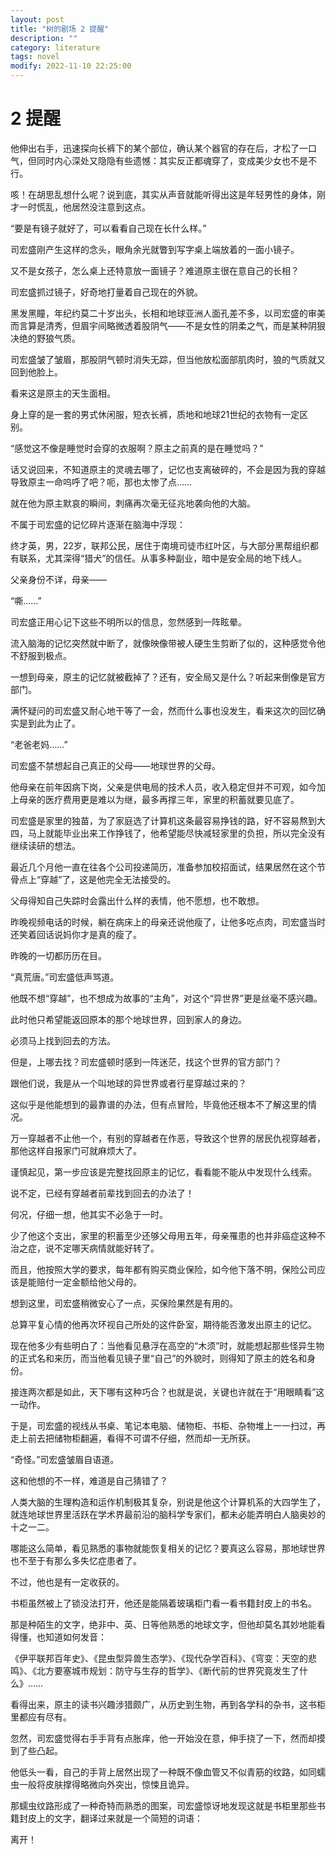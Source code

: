 ```yaml
---
layout: post
title: "树的剧场 2 提醒"
description: ""
category: literature
tags: novel
modify: 2022-11-10 22:25:00
---
```


# 2 提醒

他伸出右手，迅速探向长裤下的某个部位，确认某个器官的存在后，才松了一口气，但同时内心深处又隐隐有些遗憾：其实反正都魂穿了，变成美少女也不是不行。

咳！在胡思乱想什么呢？说到底，其实从声音就能听得出这是年轻男性的身体，刚才一时慌乱，他居然没注意到这点。

“要是有镜子就好了，可以看看自己现在长什么样。”

司宏盛刚产生这样的念头，眼角余光就瞥到写字桌上端放着的一面小镜子。

又不是女孩子，怎么桌上还特意放一面镜子？难道原主很在意自己的长相？

司宏盛抓过镜子，好奇地打量着自己现在的外貌。

黑发黑瞳，年纪约莫二十岁出头，长相和地球亚洲人面孔差不多，以司宏盛的审美而言算是清秀，但眉宇间略微透着股阴气——不是女性的阴柔之气，而是某种阴狠决绝的野狼气质。

司宏盛皱了皱眉，那股阴气顿时消失无踪，但当他放松面部肌肉时，狼的气质就又回到他脸上。

看来这是原主的天生面相。

身上穿的是一套的男式休闲服，短衣长裤，质地和地球21世纪的衣物有一定区别。

“感觉这不像是睡觉时会穿的衣服啊？原主之前真的是在睡觉吗？”

话又说回来，不知道原主的灵魂去哪了，记忆也支离破碎的，不会是因为我的穿越导致原主一命呜呼了吧？呃，那也太惨了点……

就在他为原主默哀的瞬间，刺痛再次毫无征兆地袭向他的大脑。

不属于司宏盛的记忆碎片逐渐在脑海中浮现：

终才英，男，22岁，联邦公民，居住于南境司徒市红叶区，与大部分黑帮组织都有联系，尤其深得“猎犬”的信任。从事多种副业，暗中是安全局的地下线人。

父亲身份不详，母亲——

“嘶……”

司宏盛正用心记下这些不明所以的信息，忽然感到一阵眩晕。

流入脑海的记忆突然就中断了，就像映像带被人硬生生剪断了似的，这种感觉令他不舒服到极点。

一想到母亲，原主的记忆就被截掉了？还有，安全局又是什么？听起来倒像是官方部门。

满怀疑问的司宏盛又耐心地干等了一会，然而什么事也没发生，看来这次的回忆确实是到此为止了。

“老爸老妈……”

司宏盛不禁想起自己真正的父母——地球世界的父母。

他母亲在前年因病下岗，父亲是供电局的技术人员，收入稳定但并不可观，如今加上母亲的医疗费用更是难以为继，最多再撑三年，家里的积蓄就要见底了。

司宏盛是家里的独苗，为了家庭选了计算机这条最容易挣钱的路，好不容易熬到大四，马上就能毕业出来工作挣钱了，他希望能尽快减轻家里的负担，所以完全没有继续读研的想法。

最近几个月他一直在往各个公司投递简历，准备参加校招面试，结果居然在这个节骨点上“穿越”了，这是他完全无法接受的。

父母得知自己失踪时会露出什么样的表情，他不愿想，也不敢想。

昨晚视频电话的时候，躺在病床上的母亲还说他瘦了，让他多吃点肉，司宏盛当时还笑着回话说妈你才是真的瘦了。

昨晚的一切都历历在目。

“真荒唐。”司宏盛低声骂道。

他既不想“穿越”，也不想成为故事的“主角”，对这个“异世界”更是丝毫不感兴趣。

此时他只希望能返回原本的那个地球世界，回到家人的身边。

必须马上找到回去的方法。

但是，上哪去找？司宏盛顿时感到一阵迷茫，找这个世界的官方部门？

跟他们说，我是从一个叫地球的异世界或者行星穿越过来的？

这似乎是他能想到的最靠谱的办法，但有点冒险，毕竟他还根本不了解这里的情况。

万一穿越者不止他一个，有别的穿越者在作恶，导致这个世界的居民仇视穿越者，那他这样自报家门可就麻烦大了。

谨慎起见，第一步应该是完整找回原主的记忆，看看能不能从中发现什么线索。

说不定，已经有穿越者前辈找到回去的办法了！

何况，仔细一想，他其实不必急于一时。

少了他这个支出，家里的积蓄至少还够父母用五年，母亲罹患的也并非癌症这种不治之症，说不定哪天病情就能好转了。

而且，他按照大学的要求，每年都有购买商业保险，如今他下落不明，保险公司应该是能赔付一定金额给他父母的。

想到这里，司宏盛稍微安心了一点，买保险果然是有用的。

总算平复心情的他再次环视自己所处的这件卧室，期待能否激发出原主的记忆。

现在他多少有些明白了：当他看见悬浮在高空的“木须”时，就能想起那些怪异生物的正式名和来历，而当他看见镜子里“自己”的外貌时，则得知了原主的姓名和身份。

接连两次都是如此，天下哪有这种巧合？也就是说，关键也许就在于“用眼睛看”这一动作。

于是，司宏盛的视线从书桌、笔记本电脑、储物柜、书柜、杂物堆上一一扫过，再走上前去把储物柜翻遍，看得不可谓不仔细，然而却一无所获。

“奇怪。”司宏盛皱眉自语道。

这和他想的不一样，难道是自己猜错了？

人类大脑的生理构造和运作机制极其复杂，别说是他这个计算机系的大四学生了，就连地球世界里活跃在学术界最前沿的脑科学专家们，都未必能弄明白人脑奥妙的十之一二。

哪能这么简单，看见熟悉的事物就能恢复相关的记忆？要真这么容易，那地球世界也不至于有那么多失忆症患者了。

不过，他也是有一定收获的。

书柜虽然被上了锁没法打开，他还是能隔着玻璃柜门看一看书籍封皮上的书名。

那是种陌生的文字，绝非中、英、日等他熟悉的地球文字，但他却莫名其妙地能看得懂，也知道如何发音：

《伊平联邦百年史》、《昆虫型异兽生态学》、《现代杂学百科》、《穹变：天空的悲鸣》、《北方要塞城市规划：防守与生存的哲学》、《断代前的世界究竟发生了什么》……

看得出来，原主的读书兴趣涉猎颇广，从历史到生物，再到各学科的杂书，这书柜里都应有尽有。

忽然，司宏盛觉得右手手背有点胀痒，他一开始没在意，伸手挠了一下，然而却摸到了些凸起。

他低头一看，自己的手背上居然出现了一种既不像血管又不似青筋的纹路，如同蠕虫一般将皮肤撑得略微向外突出，惊悚且诡异。

那蠕虫纹路形成了一种奇特而熟悉的图案，司宏盛惊讶地发现这就是书柜里那些书籍封皮上的文字，翻译过来就是一个简短的词语：

离开！

